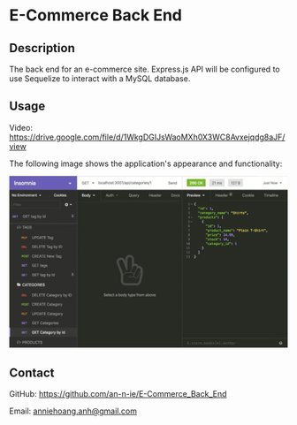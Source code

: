 # E-Commerce Back End

## Description

The back end for an e-commerce site. Express.js API will be configured to use Sequelize to interact with a MySQL database.

## Usage

Video: https://drive.google.com/file/d/1WkgDGIJsWaoMXh0X3WC8Avxejqdg8aJF/view

The following image shows the application's appearance and functionality:

![insomnia](./Assets/13-orm-homework-demo-02.gif)

## Contact

GitHub: https://github.com/an-n-ie/E-Commerce_Back_End 

Email: anniehoang.anh@gmail.com

